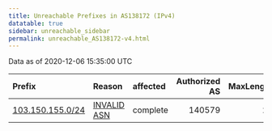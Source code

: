 ```yaml
---
title: Unreachable Prefixes in AS138172 (IPv4)
datatable: true
sidebar: unreachable_sidebar
permalink: unreachable_AS138172-v4.html
---
```


Data as of 2020-12-06 15:35:00 UTC


<div class="datatable-begin"></div>

| Prefix                                                     | Reason                                                                                                   | affected   |   Authorized AS |   MaxLength | Anchor                                       |   unreachable /24s |
|:-----------------------------------------------------------|:---------------------------------------------------------------------------------------------------------|:-----------|----------------:|------------:|:---------------------------------------------|-------------------:|
| [103.150.155.0/24](https://stat.ripe.net/103.150.155.0/24) | [INVALID ASN](https://rpki-validator.ripe.net/announcement-preview?asn=AS138172&prefix=103.150.155.0/24) | complete   |          140579 |          24 | [APNIC](unreachable_APNIC_RPKI_Root-v4.html) |                  1 |

<div class="datatable-end"></div>